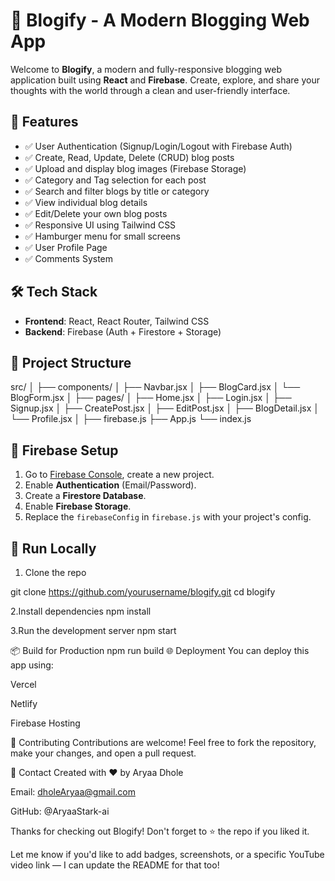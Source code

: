 # 📝 Blogify - A Modern Blogging Web App

Welcome to **Blogify**, a modern and fully-responsive blogging web application built using **React** and **Firebase**. Create, explore, and share your thoughts with the world through a clean and user-friendly interface.

## 🚀 Features

- ✅ User Authentication (Signup/Login/Logout with Firebase Auth)
- ✅ Create, Read, Update, Delete (CRUD) blog posts
- ✅ Upload and display blog images (Firebase Storage)
- ✅ Category and Tag selection for each post
- ✅ Search and filter blogs by title or category
- ✅ View individual blog details
- ✅ Edit/Delete your own blog posts
- ✅ Responsive UI using Tailwind CSS
- ✅ Hamburger menu for small screens
- ✅ User Profile Page
- ✅ Comments System

## 🛠 Tech Stack

- **Frontend**: React, React Router, Tailwind CSS
- **Backend**: Firebase (Auth + Firestore + Storage)

## 📁 Project Structure
src/ │ ├── components/ │ ├── Navbar.jsx │ ├── BlogCard.jsx │ └── BlogForm.jsx │ ├── pages/ │ ├── Home.jsx │ ├── Login.jsx │ ├── Signup.jsx │ ├── CreatePost.jsx │ ├── EditPost.jsx │ ├── BlogDetail.jsx │ └── Profile.jsx │ ├── firebase.js ├── App.js └── index.js


## 🔐 Firebase Setup

1. Go to [Firebase Console](https://console.firebase.google.com/), create a new project.
2. Enable **Authentication** (Email/Password).
3. Create a **Firestore Database**.
4. Enable **Firebase Storage**.
5. Replace the `firebaseConfig` in `firebase.js` with your project's config.



## 🧪 Run Locally

1. Clone the repo
   
git clone https://github.com/yourusername/blogify.git
cd blogify

2.Install dependencies
npm install

3.Run the development server
npm start

📦 Build for Production
npm run build
🌐 Deployment
You can deploy this app using:

Vercel

Netlify

Firebase Hosting

🤝 Contributing
Contributions are welcome! Feel free to fork the repository, make your changes, and open a pull request.

📧 Contact
Created with ❤️ by Aryaa Dhole

Email: dholeAryaa@gmail.com 

GitHub: @AryaaStark-ai


Thanks for checking out Blogify! Don't forget to ⭐ the repo if you liked it.



Let me know if you'd like to add badges, screenshots, or a specific YouTube video link — I can update the README for that too!




